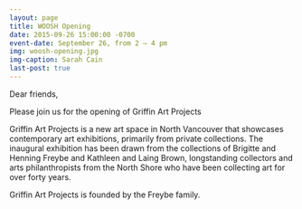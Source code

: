 ```yaml
---
layout: page
title: WOOSH Opening
date: 2015-09-26 15:00:00 -0700
event-date: September 26, from 2 – 4 pm
img: woosh-opening.jpg
img-caption: Sarah Cain
last-post: true
---
```


Dear friends,

Please join us for the opening of
Griffin Art Projects

Griffin Art Projects is a new art space in North Vancouver that showcases contemporary art exhibitions, primarily from private collections. The inaugural exhibition has been drawn from the collections of Brigitte and Henning Freybe and Kathleen and Laing Brown, longstanding collectors and arts philanthropists from the North Shore who have been collecting art for over forty years.

Griffin Art Projects is founded by the Freybe family.
